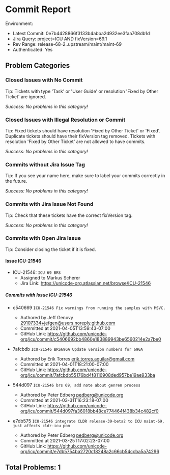 <!---
Copyright (C) 2018 and later: Unicode, Inc. and others.
License & terms of use: http://www.unicode.org/copyright.html
-->

Commit Report
=============

Environment:
- Latest Commit: 0e7b4428866f3133b4abba2d932ee3faa708db1d
- Jira Query: project=ICU AND fixVersion=69.1
- Rev Range: release-68-2..upstream/maint/maint-69
- Authenticated: Yes

## Problem Categories
### Closed Issues with No Commit
Tip: Tickets with type 'Task' or 'User Guide' or resolution 'Fixed by Other Ticket' are ignored.

*Success: No problems in this category!*
### Closed Issues with Illegal Resolution or Commit
Tip: Fixed tickets should have resolution 'Fixed by Other Ticket' or 'Fixed'.
Duplicate tickets should have their fixVersion tag removed.
Tickets with resolution 'Fixed by Other Ticket' are not allowed to have commits.

*Success: No problems in this category!*

### Commits without Jira Issue Tag
Tip: If you see your name here, make sure to label your commits correctly in the future.

*Success: No problems in this category!*

### Commits with Jira Issue Not Found
Tip: Check that these tickets have the correct fixVersion tag.

*Success: No problems in this category!*

### Commits with Open Jira Issue
Tip: Consider closing the ticket if it is fixed.

#### Issue ICU-21546

- ICU-21546: `ICU 69 BRS`
	- Assigned to Markus Scherer
	- Jira Link: https://unicode-org.atlassian.net/browse/ICU-21546

##### Commits with Issue ICU-21546

- c540669 `ICU-21546 Fix warnings from running the samples with MSVC.`
	- Authored by Jeff Genovy <29107334+jefgen@users.noreply.github.com>
	- Committed at 2021-04-05T13:59:43-07:00
	- GitHub Link: https://github.com/unicode-org/icu/commit/c5406692bb4860e183889943be6560214e2a7be0

- 7afcbdb `ICU-21546 BRS69GA Update version numbers for 69GA`
	- Authored by Erik Torres <erik.torres.aguilar@gmail.com>
	- Committed at 2021-04-01T18:21:00-07:00
	- GitHub Link: https://github.com/unicode-org/icu/commit/7afcbdb55176bd4f8116908ded957be19ae933ba

- 544d097 `ICU-21546 brs 69, add note about genren process`
	- Authored by Peter Edberg <pedberg@unicode.org>
	- Committed at 2021-03-31T16:23:18-07:00
	- GitHub Link: https://github.com/unicode-org/icu/commit/544d097fa36018bb48ce774464f438b34c482cf0

- e7db575 `ICU-21546 integrate CLDR release-39-beta2 to ICU maint-69, just affects cldr-icu pom`
	- Authored by Peter Edberg <pedberg@unicode.org>
	- Committed at 2021-03-25T17:02:23-07:00
	- GitHub Link: https://github.com/unicode-org/icu/commit/e7db5754ba2720c18248a2c66cb54ccba5a74296


## Total Problems: 1
